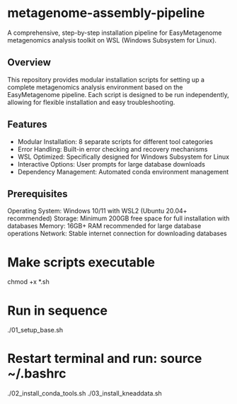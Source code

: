 # metagenome-assembly-pipeline
A comprehensive, step-by-step installation pipeline for EasyMetagenome metagenomics analysis toolkit on WSL (Windows Subsystem for Linux).
## Overview
This repository provides modular installation scripts for setting up a complete metagenomics analysis environment based on the EasyMetagenome pipeline.
Each script is designed to be run independently, allowing for flexible installation and easy troubleshooting.
## Features
- Modular Installation: 8 separate scripts for different tool categories
- Error Handling: Built-in error checking and recovery mechanisms
- WSL Optimized: Specifically designed for Windows Subsystem for Linux
- Interactive Options: User prompts for large database downloads
- Dependency Management: Automated conda environment management

## Prerequisites

Operating System: Windows 10/11 with WSL2 (Ubuntu 20.04+ recommended)
Storage: Minimum 200GB free space for full installation with databases
Memory: 16GB+ RAM recommended for large database operations
Network: Stable internet connection for downloading databases

# Make scripts executable
chmod +x *.sh

# Run in sequence
./01_setup_base.sh
# Restart terminal and run: source ~/.bashrc
./02_install_conda_tools.sh
./03_install_kneaddata.sh
